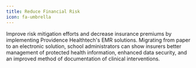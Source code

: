 ```yaml
---
title: Reduce Financial Risk
icon: fa-umbrella
---
```


Improve risk mitigation efforts and decrease insurance premiums by implementing Providence Healthtech's EMR solutions. Migrating from paper to an electronic solution, school administrators can show insurers better management of protected health information, enhanced data security, and an improved method of documentation of clinical interventions.